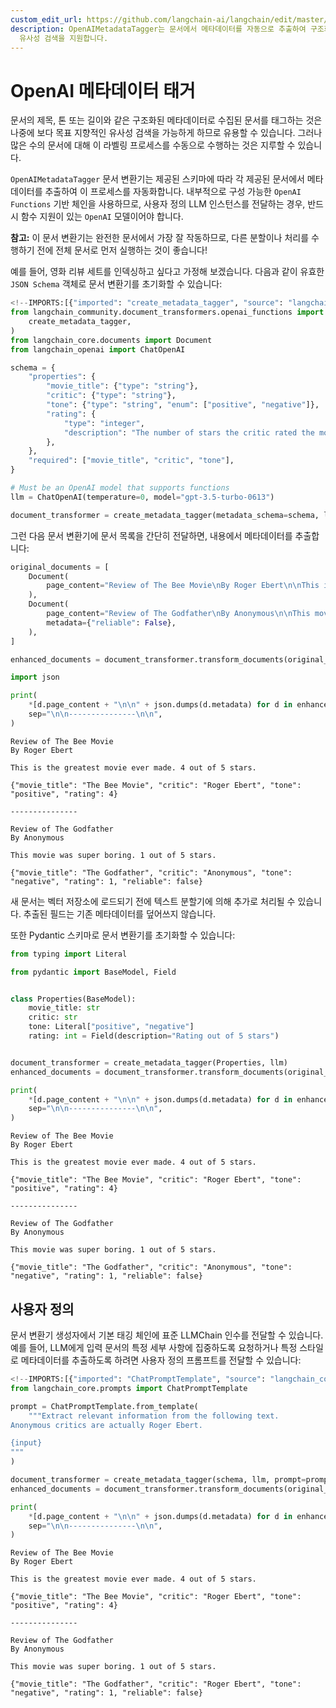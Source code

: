 ```yaml
---
custom_edit_url: https://github.com/langchain-ai/langchain/edit/master/docs/docs/integrations/document_transformers/openai_metadata_tagger.ipynb
description: OpenAIMetadataTagger는 문서에서 메타데이터를 자동으로 추출하여 구조화된 정보를 제공하는 도구입니다. 효율적인
  유사성 검색을 지원합니다.
---
```


# OpenAI 메타데이터 태거

문서의 제목, 톤 또는 길이와 같은 구조화된 메타데이터로 수집된 문서를 태그하는 것은 나중에 보다 목표 지향적인 유사성 검색을 가능하게 하므로 유용할 수 있습니다. 그러나 많은 수의 문서에 대해 이 라벨링 프로세스를 수동으로 수행하는 것은 지루할 수 있습니다.

`OpenAIMetadataTagger` 문서 변환기는 제공된 스키마에 따라 각 제공된 문서에서 메타데이터를 추출하여 이 프로세스를 자동화합니다. 내부적으로 구성 가능한 `OpenAI Functions` 기반 체인을 사용하므로, 사용자 정의 LLM 인스턴스를 전달하는 경우, 반드시 함수 지원이 있는 `OpenAI` 모델이어야 합니다.

**참고:** 이 문서 변환기는 완전한 문서에서 가장 잘 작동하므로, 다른 분할이나 처리를 수행하기 전에 전체 문서로 먼저 실행하는 것이 좋습니다!

예를 들어, 영화 리뷰 세트를 인덱싱하고 싶다고 가정해 보겠습니다. 다음과 같이 유효한 `JSON Schema` 객체로 문서 변환기를 초기화할 수 있습니다:

```python
<!--IMPORTS:[{"imported": "create_metadata_tagger", "source": "langchain_community.document_transformers.openai_functions", "docs": "https://api.python.langchain.com/en/latest/document_transformers/langchain_community.document_transformers.openai_functions.create_metadata_tagger.html", "title": "OpenAI metadata tagger"}, {"imported": "Document", "source": "langchain_core.documents", "docs": "https://api.python.langchain.com/en/latest/documents/langchain_core.documents.base.Document.html", "title": "OpenAI metadata tagger"}, {"imported": "ChatOpenAI", "source": "langchain_openai", "docs": "https://api.python.langchain.com/en/latest/chat_models/langchain_openai.chat_models.base.ChatOpenAI.html", "title": "OpenAI metadata tagger"}]-->
from langchain_community.document_transformers.openai_functions import (
    create_metadata_tagger,
)
from langchain_core.documents import Document
from langchain_openai import ChatOpenAI
```


```python
schema = {
    "properties": {
        "movie_title": {"type": "string"},
        "critic": {"type": "string"},
        "tone": {"type": "string", "enum": ["positive", "negative"]},
        "rating": {
            "type": "integer",
            "description": "The number of stars the critic rated the movie",
        },
    },
    "required": ["movie_title", "critic", "tone"],
}

# Must be an OpenAI model that supports functions
llm = ChatOpenAI(temperature=0, model="gpt-3.5-turbo-0613")

document_transformer = create_metadata_tagger(metadata_schema=schema, llm=llm)
```


그런 다음 문서 변환기에 문서 목록을 간단히 전달하면, 내용에서 메타데이터를 추출합니다:

```python
original_documents = [
    Document(
        page_content="Review of The Bee Movie\nBy Roger Ebert\n\nThis is the greatest movie ever made. 4 out of 5 stars."
    ),
    Document(
        page_content="Review of The Godfather\nBy Anonymous\n\nThis movie was super boring. 1 out of 5 stars.",
        metadata={"reliable": False},
    ),
]

enhanced_documents = document_transformer.transform_documents(original_documents)
```


```python
import json

print(
    *[d.page_content + "\n\n" + json.dumps(d.metadata) for d in enhanced_documents],
    sep="\n\n---------------\n\n",
)
```

```output
Review of The Bee Movie
By Roger Ebert

This is the greatest movie ever made. 4 out of 5 stars.

{"movie_title": "The Bee Movie", "critic": "Roger Ebert", "tone": "positive", "rating": 4}

---------------

Review of The Godfather
By Anonymous

This movie was super boring. 1 out of 5 stars.

{"movie_title": "The Godfather", "critic": "Anonymous", "tone": "negative", "rating": 1, "reliable": false}
```

새 문서는 벡터 저장소에 로드되기 전에 텍스트 분할기에 의해 추가로 처리될 수 있습니다. 추출된 필드는 기존 메타데이터를 덮어쓰지 않습니다.

또한 Pydantic 스키마로 문서 변환기를 초기화할 수 있습니다:

```python
from typing import Literal

from pydantic import BaseModel, Field


class Properties(BaseModel):
    movie_title: str
    critic: str
    tone: Literal["positive", "negative"]
    rating: int = Field(description="Rating out of 5 stars")


document_transformer = create_metadata_tagger(Properties, llm)
enhanced_documents = document_transformer.transform_documents(original_documents)

print(
    *[d.page_content + "\n\n" + json.dumps(d.metadata) for d in enhanced_documents],
    sep="\n\n---------------\n\n",
)
```

```output
Review of The Bee Movie
By Roger Ebert

This is the greatest movie ever made. 4 out of 5 stars.

{"movie_title": "The Bee Movie", "critic": "Roger Ebert", "tone": "positive", "rating": 4}

---------------

Review of The Godfather
By Anonymous

This movie was super boring. 1 out of 5 stars.

{"movie_title": "The Godfather", "critic": "Anonymous", "tone": "negative", "rating": 1, "reliable": false}
```


## 사용자 정의

문서 변환기 생성자에서 기본 태깅 체인에 표준 LLMChain 인수를 전달할 수 있습니다. 예를 들어, LLM에게 입력 문서의 특정 세부 사항에 집중하도록 요청하거나 특정 스타일로 메타데이터를 추출하도록 하려면 사용자 정의 프롬프트를 전달할 수 있습니다:

```python
<!--IMPORTS:[{"imported": "ChatPromptTemplate", "source": "langchain_core.prompts", "docs": "https://api.python.langchain.com/en/latest/prompts/langchain_core.prompts.chat.ChatPromptTemplate.html", "title": "OpenAI metadata tagger"}]-->
from langchain_core.prompts import ChatPromptTemplate

prompt = ChatPromptTemplate.from_template(
    """Extract relevant information from the following text.
Anonymous critics are actually Roger Ebert.

{input}
"""
)

document_transformer = create_metadata_tagger(schema, llm, prompt=prompt)
enhanced_documents = document_transformer.transform_documents(original_documents)

print(
    *[d.page_content + "\n\n" + json.dumps(d.metadata) for d in enhanced_documents],
    sep="\n\n---------------\n\n",
)
```

```output
Review of The Bee Movie
By Roger Ebert

This is the greatest movie ever made. 4 out of 5 stars.

{"movie_title": "The Bee Movie", "critic": "Roger Ebert", "tone": "positive", "rating": 4}

---------------

Review of The Godfather
By Anonymous

This movie was super boring. 1 out of 5 stars.

{"movie_title": "The Godfather", "critic": "Roger Ebert", "tone": "negative", "rating": 1, "reliable": false}
```